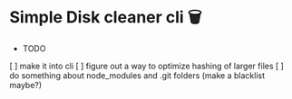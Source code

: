 # Simple Disk cleaner cli 🗑

- TODO

[ ] make it into cli
[ ] figure out a way to optimize hashing of larger files
[ ] do something about node_modules and .git folders (make a blacklist maybe?)

